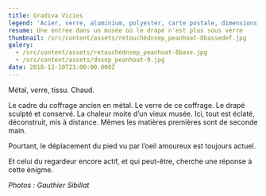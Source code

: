 ```yaml
---
title: Gradiva Vicies
legend: 'Acier, verre, aluminium, polyester, carte postale, dimensions variables, 2018'
resume: Une entrée dans un musée où le drapé n'est plus sous verre
thumbnail: /src/content/assets/retouchédnsep_peanhoat-8bassedef.jpg
galery:
  - /src/content/assets/retouchédnsep_peanhoat-8base.jpg
  - /src/content/assets/dnsep_peanhoat-9.jpg
date: 2018-12-10T23:00:00.000Z
---
```


Métal, verre, tissu.
Chaud.

Le cadre du coffrage ancien en métal.
Le verre de ce coffrage.
Le drapé sculpté et conservé.
La chaleur moite d’un vieux musée.
Ici, tout est éclaté, déconstruit, mis à distance.
Mêmes les matières premières sont de seconde main.

Pourtant, le déplacement du pied vu par l’oeil amoureux est toujours actuel.

Et celui du regardeur encore actif, et qui peut-être, cherche une réponse à cette énigme.

*Photos : Gauthier Sibillat*
